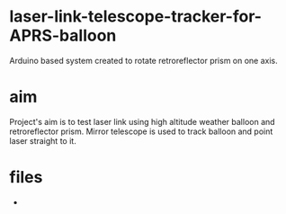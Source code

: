 # laser-link-telescope-tracker-for-APRS-balloon
Arduino based system created to rotate retroreflector prism on one axis.

# aim
Project's aim is to test laser link using high altitude weather balloon and retroreflector prism. Mirror telescope is used to track balloon and point laser straight to it.

# files
-
